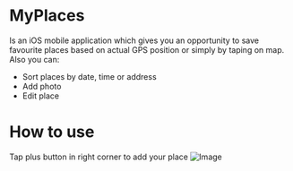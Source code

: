 # MyPlaces

Is an iOS mobile application which gives you an opportunity to save favourite places based on actual GPS position or simply by taping on map. Also you can:
- Sort places by date, time or address
- Add photo
- Edit place

# How to use
Tap plus button in right corner to add your place
![Image](../images/addplace.gif?raw=true)
